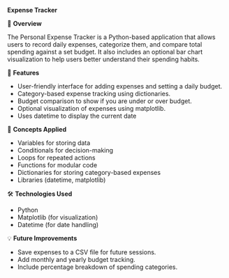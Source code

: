 **Expense Tracker**

📌 **Overview**

  The Personal Expense Tracker is a Python-based application that allows users to record daily expenses, categorize them, and compare total spending against a set budget. It   also includes an optional bar chart visualization to help users better understand their spending habits.

🎯 **Features**
  * User-friendly interface for adding expenses and setting a daily budget.
  * Category-based expense tracking using dictionaries.
  * Budget comparison to show if you are under or over budget.
  * Optional visualization of expenses using matplotlib.
  * Uses datetime to display the current date

📖 **Concepts Applied**
  * Variables for storing data
  * Conditionals for decision-making
  * Loops for repeated actions
  * Functions for modular code
  * Dictionaries for storing category-based expenses
  * Libraries (datetime, matplotlib)

🛠️ **Technologies Used**
  * Python 
  * Matplotlib (for visualization)
  * Datetime (for date handling)

💡 **Future Improvements**
  * Save expenses to a CSV file for future sessions.
  * Add monthly and yearly budget tracking.
  * Include percentage breakdown of spending categories.
